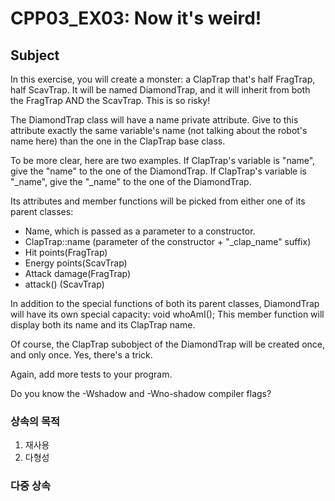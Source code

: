 
# CPP03_EX03: Now it's weird!

## Subject

In this exercise, you will create a monster:
a ClapTrap that's half FragTrap, half ScavTrap.
It will be named DiamondTrap, and it will inherit from both the FragTrap AND the ScavTrap.
This is so risky!


The DiamondTrap class will have a name private attribute.
Give to this attribute exactly the same variable's name 
(not talking about the robot's name here)
than the one in the ClapTrap base class.

To be more clear, here are two examples.
If ClapTrap's variable is "name", give the "name" to the one of the DiamondTrap.
If ClapTrap's variable is "_name", give the "_name" to the one of the DiamondTrap.

Its attributes and member functions will be picked from either one of its parent classes:

- Name, which is passed as a parameter to a constructor.
- ClapTrap::name (parameter of the constructor + "_clap_name" suffix)
- Hit points(FragTrap)
- Energy points(ScavTrap)
- Attack damage(FragTrap)
- attack() (ScavTrap)

In addition to the special functions of both its parent classes, DiamondTrap will have its own special capacity:
	void whoAmI();
This member function will display both its name and its ClapTrap name.

Of course, the ClapTrap subobject of the DiamondTrap will be created once, and only once.
Yes, there's a trick.

Again, add more tests to your program.

Do you know the -Wshadow and -Wno-shadow compiler flags?



### 상속의 목적
1. 재사용  
2. 다형성

### 다중 상속
